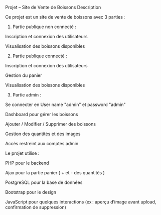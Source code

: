 Projet – Site de Vente de Boissons
Description

Ce projet est un site de vente de boissons avec 3 parties :


1) Partie publique non connecté :

Inscription et connexion des utilisateurs

Visualisation des boissons disponibles



2) Partie publique connecté :

Inscription et connexion des utilisateurs

Gestion du panier

Visualisation des boissons disponibles




3) Partie admin :

Se connecter en User name "admin" et password "admin"

Dashboard pour gérer les boissons

Ajouter / Modifier / Supprimer des boissons

Gestion des quantités et des images

Accès restreint aux comptes admin



Le projet utilise :

PHP pour le backend

Ajax pour la partie panier ( + et - des quantités )

PostgreSQL pour la base de données

Bootstrap pour le design

JavaScript pour quelques interactions (ex : aperçu d’image avant upload, confirmation de suppression)
